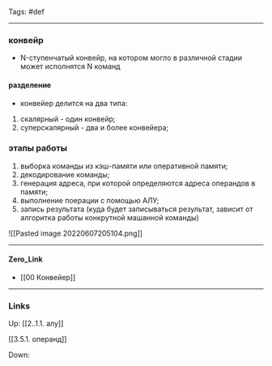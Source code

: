 Tags: #def 
***
### конвейр
- N-ступенчатый конвейр, на котором могло в различной стадии может исполнятся N команд
#### разделение
- конвейер делится на два типа: 

1) скалярный - один конвейр;
2) суперскалярный - два и более конвейера;

### этапы работы
1) выборка команды из кэш-памяти или оперативной памяти;
2) декодирование команды;
3) генерация адреса, при которой определяются адреса операндов в памяти;
4) выполнение поерации с помощью АЛУ;
5) запись результата (куда будет записываться результат, зависит от алгоритка работы конкрутной машанной команды)

![[Pasted image 20220607205104.png]]

***
#### Zero_Link
- [[00 Конвейер]]
***
### Links
Up:
[[2..1.1. алу]]

[[3.5.1. операнд]]

Down: